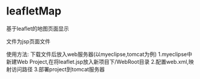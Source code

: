 # leafletMap
基于leaflet的地图页面显示

文件为jsp页面文件

使用方法:
  下载文件后放入web服务器(以myeclipse,tomcat为例)
  1.myeclipse中新建Web Project,在将leaflet.jsp放入新项目下/WebRoot目录
  2.配置web.xml,映射访问路径
  3.部署project到tomcat服务器
